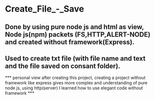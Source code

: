 # Create_File_-_Save

## Done by using pure node js and html as view, Node js(npm) packets (FS,HTTP,ALERT-NODE) and created without framework(Express).

## Used to create txt file (with file name and text and the file saved on consant folder).


*** personal view after creating this project, creating a project without framework like express gives more complex and understanding of pure node js, using http(server) I learned how to use elegant code without framework  ***
